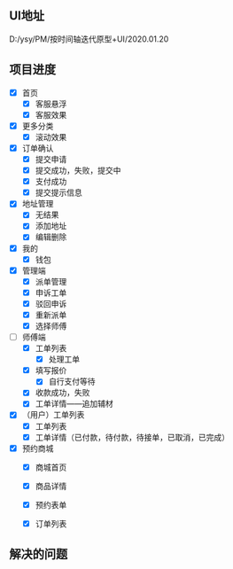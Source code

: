 ## UI地址
D:/ysy/PM/按时间轴迭代原型+UI/2020.01.20

## 项目进度
- [x] 首页
    - [x] 客服悬浮
    - [x] 客服效果
- [x] 更多分类
    - [x] 滚动效果
- [x] 订单确认
    - [x]  提交申请
    - [x]  提交成功，失败，提交中
    - [x]  支付成功
    - [x]  提交提示信息
- [x] 地址管理
    - [x] 无结果
    - [x] 添加地址
    - [x] 编辑删除
- [x] 我的
    - [x] 钱包
- [x] 管理端
   - [x] 派单管理 
   - [x] 申诉工单 
   - [x] 驳回申诉 
   - [x] 重新派单 
   - [x] 选择师傅 
- [ ] 师傅端
    - [x] 工单列表
        - [x] 处理工单
    - [x] 填写报价
        - [x] 自行支付等待
    - [x] 收款成功，失败
    - [x] 工单详情——追加辅材
- [x] （用户）工单列表
    - [x] 工单列表 
    - [x] 工单详情（已付款，待付款，待接单，已取消，已完成）
- [x] 预约商城
    - [x] 商城首页
    - [x] 商品详情
    - [x] 预约表单
    - [x] 订单列表


## 解决的问题
